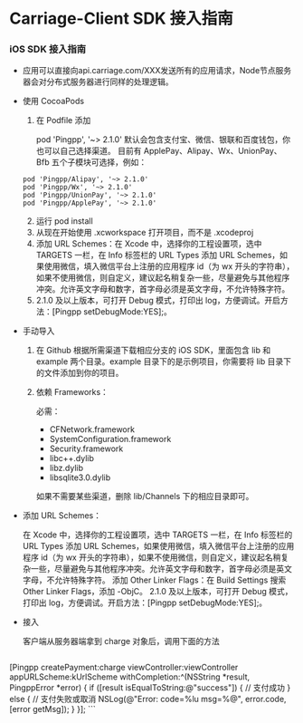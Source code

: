 # Carriage-Client SDK 接入指南

### iOS SDK 接入指南

* 应用可以直接向api.carriage.com/XXX发送所有的应用请求，Node节点服务器会对分布式服务器进行同样的处理逻辑。

* 使用 CocoaPods

	1. 在 Podfile 添加

    	pod 'Pingpp', '~> 2.1.0'
默认会包含支付宝、微信、银联和百度钱包，你也可以自己选择渠道。
目前有 ApplePay、Alipay、Wx、UnionPay、Bfb 五个子模块可选择，例如：

	```
    pod 'Pingpp/Alipay', '~> 2.1.0'
    pod 'Pingpp/Wx', '~> 2.1.0'
    pod 'Pingpp/UnionPay', '~> 2.1.0'
    pod 'Pingpp/ApplePay', '~> 2.1.0'
    ```

	2. 运行 pod install
	3. 从现在开始使用 .xcworkspace 打开项目，而不是 .xcodeproj
	4. 添加 URL Schemes：在 Xcode 中，选择你的工程设置项，选中 TARGETS 一栏，在 Info 标签栏的 URL Types 添加 URL Schemes，如果使用微信，填入微信平台上注册的应用程序 id（为 wx 开头的字符串），如果不使用微信，则自定义，建议起名稍复杂一些，尽量避免与其他程序冲突。允许英文字母和数字，首字母必须是英文字母，不允许特殊字符。
	5. 2.1.0 及以上版本，可打开 Debug 模式，打印出 log，方便调试。开启方法：[Pingpp setDebugMode:YES];。
	
* 手动导入

	1. 在 Github 根据所需渠道下载相应分支的 iOS SDK，里面包含 lib 和 example 两个目录。example 目录下的是示例项目，你需要将 lib 目录下的文件添加到你的项目。
	2. 依赖 Frameworks：
	
		必需：
		* CFNetwork.framework
		* SystemConfiguration.framework
		* Security.framework
		* libc++.dylib
		* libz.dylib
		* libsqlite3.0.dylib

		如果不需要某些渠道，删除 lib/Channels 下的相应目录即可。

* 添加 URL Schemes：

	在 Xcode 中，选择你的工程设置项，选中 TARGETS 一栏，在 Info 标签栏的 URL Types 添加 URL Schemes，如果使用微信，填入微信平台上注册的应用程序 id（为 wx 开头的字符串），如果不使用微信，则自定义，建议起名稍复杂一些，尽量避免与其他程序冲突。允许英文字母和数字，首字母必须是英文字母，不允许特殊字符。
添加 Other Linker Flags：在 Build Settings 搜索 Other Linker Flags，添加 -ObjC。
2.1.0 及以上版本，可打开 Debug 模式，打印出 log，方便调试。开启方法：[Pingpp setDebugMode:YES];。

* 接入

	客户端从服务器端拿到 charge 对象后，调用下面的方法
	
	```
[Pingpp createPayment:charge
       viewController:viewController
         appURLScheme:kUrlScheme
       withCompletion:^(NSString *result, PingppError *error) {
    if ([result isEqualToString:@"success"]) {
        // 支付成功
    } else {
        // 支付失败或取消
        NSLog(@"Error: code=%lu msg=%@", error.code, [error getMsg]);
    }
}];
	```
